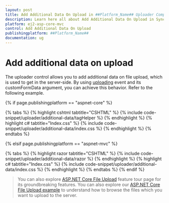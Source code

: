 ```yaml
---
layout: post
title: Add Additional Data On Upload in ##Platform_Name## Uploader Component
description: Learn here all about Add Additional Data On Upload in Syncfusion ##Platform_Name## Uploader component of Syncfusion Essential JS 2 and more.
platform: ej2-asp-core-mvc
control: Add Additional Data On Upload
publishingplatform: ##Platform_Name##
documentation: ug
---
```



# Add additional data on upload

The uploader control allows you to add additional data on file upload, which is used to get in the server-side. 
By using [uploading](https://help.syncfusion.com/cr/aspnetcore-js2/Syncfusion.EJ2.Inputs.Uploader.html#Syncfusion_EJ2_Inputs_Uploader_Uploading) event and its customFormData argument, you can achieve this behavior. Refer to the following example.

{% if page.publishingplatform == "aspnet-core" %}

{% tabs %}
{% highlight cshtml tabtitle="CSHTML" %}
{% include code-snippet/uploader/additional-data/tagHelper %}
{% endhighlight %}
{% highlight c# tabtitle="Index.css" %}
{% include code-snippet/uploader/additional-data/index.css %}
{% endhighlight %}
{% endtabs %}

{% elsif page.publishingplatform == "aspnet-mvc" %}

{% tabs %}
{% highlight razor tabtitle="CSHTML" %}
{% include code-snippet/uploader/additional-data/razor %}
{% endhighlight %}
{% highlight c# tabtitle="Index.css" %}
{% include code-snippet/uploader/additional-data/index.css %}
{% endhighlight %}
{% endtabs %}
{% endif %}



> You can also explore [ASP.NET Core File Upload](https://www.syncfusion.com/aspnet-core-ui-controls/file-upload) feature tour page for its groundbreaking features. You can also explore our [ASP.NET Core File Upload example](https://ej2.syncfusion.com/aspnetcore/Uploader/DefaultFunctionalities#/material) to understand how to browse the files which you want to upload to the server.